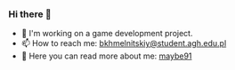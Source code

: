 ### Hi there 👋

- 🔭 I'm working on a game development project.
- 📫 How to reach me: bkhmelnitskiy@student.agh.edu.pl
- 💬 Here you can read more about me: [maybe91](maybe91.github.io)
<!--
**maybe91/maybe91** is a ✨ _special_ ✨ repository because its `README.md` (this file) appears on your GitHub profile.

Here are some ideas to get you started:

- 🔭 I’m currently working on ...
- 🌱 I’m currently learning ...
- 👯 I’m looking to collaborate on ...
- 🤔 I’m looking for help with ...
- 💬 Ask me about ...
- 📫 How to reach me: ...
- 😄 Pronouns: ...
- ⚡ Fun fact: ...
-->
